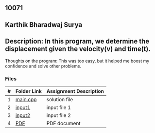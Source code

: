 ## 10071 
## Karthik Bharadwaj Surya

## Description: In this program, we determine the displacement given the velocity(v) and time(t).

Thoughts on the program: This was too easy, but it helped me boost my confidence and solve other problems. 

### Files

|   #   | Folder Link                            | Assignment Description                               |
| :---: | -------------------------------------- | ---------------------------------------------------- |
|   1   | [main.cpp](./main.cpp)                 | solution file                                        |
|   2   | [input1](./in1.txt)                    | input file 1                                         |
|   3   | [input2](./in2.txt)                    | input file 2                                         |
|   4   | [PDF](./p10071.pdf)                    | PDF document                                         |

